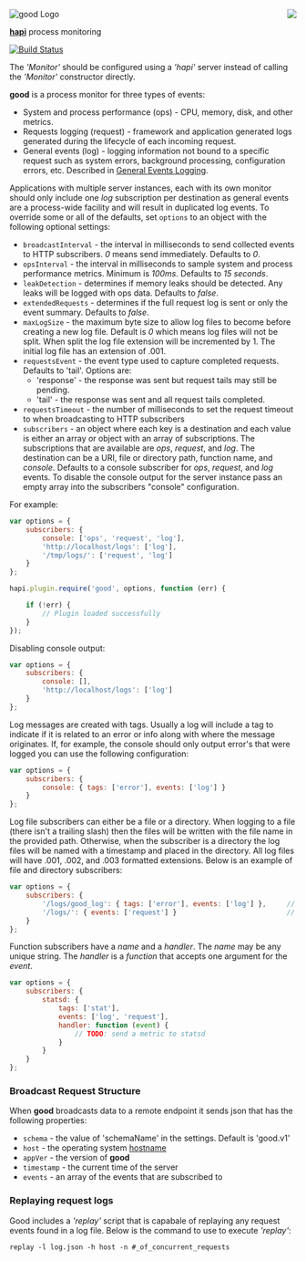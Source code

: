 <a href="https://github.com/spumko"><img src="https://raw.github.com/spumko/spumko/master/images/from.png" align="right" /></a>
![good Logo](https://raw.github.com/spumko/good/master/images/good.png)

[**hapi**](https://github.com/walamrtlabs/hapi) process monitoring

[![Build Status](https://secure.travis-ci.org/spumko/good.png)](http://travis-ci.org/spumko/good)

The _'Monitor'_ should be configured using a _'hapi'_ server instead of calling the _'Monitor'_ constructor directly.


**good** is a process monitor for three types of events:
- System and process performance (ops) - CPU, memory, disk, and other metrics.
- Requests logging (request) - framework and application generated logs generated during the lifecycle of each incoming request.
- General events (log) - logging information not bound to a specific request such as system errors, background processing, configuration errors, etc. Described in [General Events Logging](#general-events-logging).

Applications with multiple server instances, each with its own monitor should only include one _log_ subscription per destination as general events
are a process-wide facility and will result in duplicated log events. To override some or all of the defaults, set `options` to an object with the following
optional settings:

- `broadcastInterval` - the interval in milliseconds to send collected events to HTTP subscribers. _0_ means send immediately. Defaults to _0_.
- `opsInterval` - the interval in milliseconds to sample system and process performance metrics. Minimum is _100ms_. Defaults to _15 seconds_.
- `leakDetection` - determines if memory leaks should be detected.  Any leaks will be logged with ops data.  Defaults to _false_.
- `extendedRequests` - determines if the full request log is sent or only the event summary. Defaults to _false_.
- `maxLogSize` - the maximum byte size to allow log files to become before creating a new log file.  Default is _0_ which means log files will not be split.  When split the log file extension will be incremented by 1.  The initial log file has an extension of .001.
- `requestsEvent` - the event type used to capture completed requests. Defaults to 'tail'. Options are:
    - 'response' - the response was sent but request tails may still be pending.
    - 'tail' - the response was sent and all request tails completed.
- `requestsTimeout` - the number of milliseconds to set the request timeout to when broadcasting to HTTP subscribers
- `subscribers` - an object where each key is a destination and each value is either an array or object with an array of subscriptions. The subscriptions that are available are _ops_, _request_, and _log_. The destination can be a URI, file or directory path, function name, and _console_. Defaults to a console subscriber for _ops_, _request_, and _log_ events. To disable the console output for the server instance pass an empty array into the subscribers "console" configuration.

For example:

```javascript
var options = {
    subscribers: {
        console: ['ops', 'request', 'log'],
        'http://localhost/logs': ['log'],
        '/tmp/logs/': ['request', 'log']
    }
};

hapi.plugin.require('good', options, function (err) {

    if (!err) {
        // Plugin loaded successfully
    }
});
```

Disabling console output:

```javascript
var options = {
    subscribers: {
        console: [],
        'http://localhost/logs': ['log']
    }
};
```

Log messages are created with tags.  Usually a log will include a tag to indicate if it is related to an error or info along with where the message originates.  If, for example, the console should only output error's that were logged you can use the following configuration:

```javascript
var options = {
    subscribers: {
        console: { tags: ['error'], events: ['log'] }
    }
};
```

Log file subscribers can either be a file or a directory.  When logging to a file (there isn't a trailing slash) then the files will be written with the file name in the provided path.  Otherwise, when the subscriber is a directory the log files will be named with a timestamp and placed in the directory.  All log files will have .001, .002, and .003 formatted extensions.  Below is an example of file and directory subscribers:

```javascript
var options = {
    subscribers: {
        '/logs/good_log': { tags: ['error'], events: ['log'] },     // Creates good_log.001 file in /logs/
        '/logs/': { events: ['request'] }                           // Creates {timestamp}.001 file in /logs/
    }
};
```

Function subscribers have a _name_ and a _handler_. The _name_ may be any unique string. The _handler_ is a _function_ that accepts one argument for the _event_.

```javascript
var options = {
    subscribers: {
        statsd: {
            tags: ['stat'],
            events: ['log', 'request'],
            handler: function (event) {
                // TODO: send a metric to statsd
            }
        }
    }
};
```

### Broadcast Request Structure

When **good** broadcasts data to a remote endpoint it sends json that has the following properties:

- `schema` - the value of 'schemaName' in the settings.  Default is 'good.v1'
- `host` - the operating system [hostname](http://nodejs.org/api/os.html#os_os_hostname)
- `appVer` - the version of **good**
- `timestamp` - the current time of the server
- `events` - an array of the events that are subscribed to


### Replaying request logs

Good includes a _'replay'_ script that is capabale of replaying any request events found in a log file.  Below is the command to use to execute _'replay'_:

`replay -l log.json -h host -n #_of_concurrent_requests`

